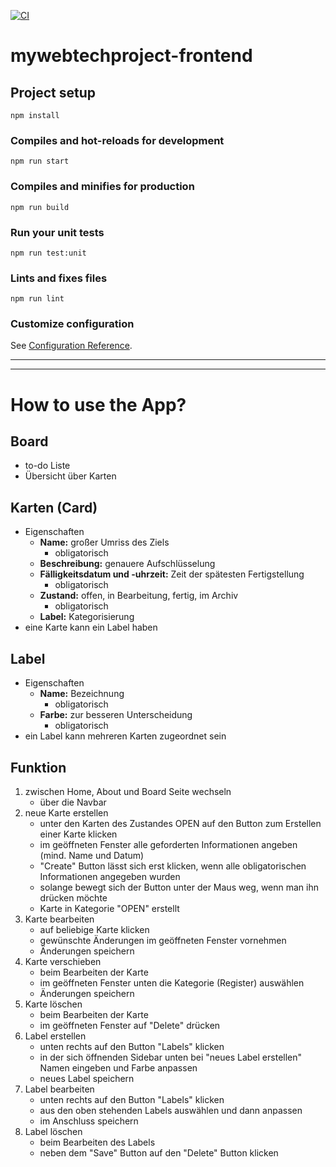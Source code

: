 [![CI](https://github.com/KochSebastianHTW/mywebtechproject-frontend/actions/workflows/ci.yml/badge.svg)](https://github.com/KochSebastianHTW/mywebtechproject-frontend/actions/workflows/ci.yml)

# mywebtechproject-frontend

## Project setup
```
npm install
```

### Compiles and hot-reloads for development
```
npm run start
```

### Compiles and minifies for production
```
npm run build
```

### Run your unit tests
```
npm run test:unit
```

### Lints and fixes files
```
npm run lint
```

### Customize configuration
See [Configuration Reference](https://cli.vuejs.org/config/).

---

---
# How to use the App?

## Board

* to-do Liste
* Übersicht über Karten

## Karten (Card)

* Eigenschaften
  * **Name:** großer Umriss des Ziels
    * obligatorisch
  * **Beschreibung:** genauere Aufschlüsselung
  * **Fälligkeitsdatum und -uhrzeit:** Zeit der spätesten Fertigstellung
    * obligatorisch
  * **Zustand:** offen, in Bearbeitung, fertig, im Archiv
    * obligatorisch
  * **Label:** Kategorisierung
* eine Karte kann ein Label haben

## Label

* Eigenschaften
  * **Name:** Bezeichnung
    * obligatorisch
  * **Farbe:** zur besseren Unterscheidung
    * obligatorisch
* ein Label kann mehreren Karten zugeordnet sein

## Funktion

1. zwischen Home, About und Board Seite wechseln
   * über die Navbar
2. neue Karte erstellen
   * unter den Karten des Zustandes OPEN auf den Button zum Erstellen einer Karte klicken
   * im geöffneten Fenster alle geforderten Informationen angeben (mind. Name und Datum)
   * "Create" Button lässt sich erst klicken, wenn alle obligatorischen Informationen angegeben wurden
   * solange bewegt sich der Button unter der Maus weg, wenn man ihn drücken möchte
   * Karte in Kategorie "OPEN" erstellt
3. Karte bearbeiten
   * auf beliebige Karte klicken
   * gewünschte Änderungen im geöffneten Fenster vornehmen
   * Änderungen speichern
4. Karte verschieben
   * beim Bearbeiten der Karte
   * im geöffneten Fenster unten die Kategorie (Register) auswählen
   * Änderungen speichern
5. Karte löschen
   * beim Bearbeiten der Karte
   * im geöffneten Fenster auf "Delete" drücken 
6. Label erstellen
   * unten rechts auf den Button "Labels" klicken
   * in der sich öffnenden Sidebar unten bei "neues Label erstellen" Namen eingeben und Farbe anpassen
   * neues Label speichern
7. Label bearbeiten
   * unten rechts auf den Button "Labels" klicken
   * aus den oben stehenden Labels auswählen und dann anpassen
   * im Anschluss speichern
8. Label löschen
   * beim Bearbeiten des Labels
   * neben dem "Save" Button auf den "Delete" Button klicken
